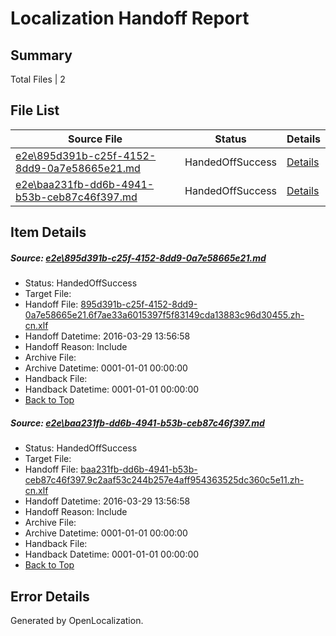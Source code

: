 # <a name='report-top'></a> Localization Handoff Report

## Summary
 Total Files | 2

## File List
 Source File | Status | Details 
 ----------- | ------ | ------- 
 [e2e\895d391b-c25f-4152-8dd9-0a7e58665e21.md](https://github.com/OpenLocalizationTest/oltest/blob/858cb4006966e37030bb9ab9068e755481d5054b/e2e/895d391b-c25f-4152-8dd9-0a7e58665e21.md) | HandedOffSuccess | [Details](#8962f93823726431d6acb1114fc04041421113c31)
 [e2e\baa231fb-dd6b-4941-b53b-ceb87c46f397.md](https://github.com/OpenLocalizationTest/oltest/blob/858cb4006966e37030bb9ab9068e755481d5054b/e2e/baa231fb-dd6b-4941-b53b-ceb87c46f397.md) | HandedOffSuccess | [Details](#85faef22788d02108df35c74c5e30d7c0f14c9ff2)

## Item Details
##### <a name='8962f93823726431d6acb1114fc04041421113c31'></a> Source: [e2e\895d391b-c25f-4152-8dd9-0a7e58665e21.md](https://github.com/OpenLocalizationTest/oltest/blob/858cb4006966e37030bb9ab9068e755481d5054b/e2e/895d391b-c25f-4152-8dd9-0a7e58665e21.md)
* Status: HandedOffSuccess
* Target File: 
* Handoff File: [895d391b-c25f-4152-8dd9-0a7e58665e21.6f7ae33a6015397f5f83149cda13883c96d30455.zh-cn.xlf](https://github.com/OpenLocalizationTestOrg/olhandoff-e2e/blob/40ed31e9a0b1ead84c70b09af2466a24b4c89210/ol-handoff/OpenLocalizationTestOrg/oltest.zh-cn/ci/high/895d391b-c25f-4152-8dd9-0a7e58665e21.6f7ae33a6015397f5f83149cda13883c96d30455.zh-cn.xlf)
* Handoff Datetime: 2016-03-29 13:56:58
* Handoff Reason: Include
* Archive File: 
* Archive Datetime: 0001-01-01 00:00:00
* Handback File: 
* Handback Datetime: 0001-01-01 00:00:00
* [Back to Top](#report-top)

##### <a name='85faef22788d02108df35c74c5e30d7c0f14c9ff2'></a> Source: [e2e\baa231fb-dd6b-4941-b53b-ceb87c46f397.md](https://github.com/OpenLocalizationTest/oltest/blob/858cb4006966e37030bb9ab9068e755481d5054b/e2e/baa231fb-dd6b-4941-b53b-ceb87c46f397.md)
* Status: HandedOffSuccess
* Target File: 
* Handoff File: [baa231fb-dd6b-4941-b53b-ceb87c46f397.9c2aaf53c244b257e4aff954363525dc360c5e11.zh-cn.xlf](https://github.com/OpenLocalizationTestOrg/olhandoff-e2e/blob/40ed31e9a0b1ead84c70b09af2466a24b4c89210/ol-handoff/OpenLocalizationTestOrg/oltest.zh-cn/ci/high/baa231fb-dd6b-4941-b53b-ceb87c46f397.9c2aaf53c244b257e4aff954363525dc360c5e11.zh-cn.xlf)
* Handoff Datetime: 2016-03-29 13:56:58
* Handoff Reason: Include
* Archive File: 
* Archive Datetime: 0001-01-01 00:00:00
* Handback File: 
* Handback Datetime: 0001-01-01 00:00:00
* [Back to Top](#report-top)


## Error Details

Generated by OpenLocalization.
